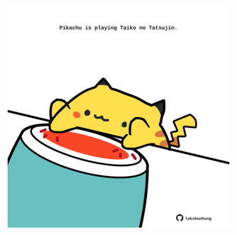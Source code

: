 <!-- built at 30/03/2021, 11:04:52 UTC -->
<p align="center">
  <img width="500" height="500" src="./ReadmeImage.svg">
</p>
